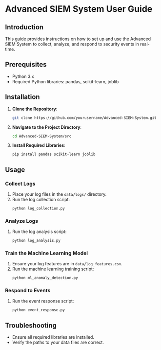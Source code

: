 # Advanced SIEM System User Guide

## Introduction
This guide provides instructions on how to set up and use the Advanced SIEM System to collect, analyze, and respond to security events in real-time.

## Prerequisites
- Python 3.x
- Required Python libraries: pandas, scikit-learn, joblib

## Installation
1. **Clone the Repository**:
    ```bash
    git clone https://github.com/yourusername/Advanced-SIEM-System.git
    ```

2. **Navigate to the Project Directory**:
    ```bash
    cd Advanced-SIEM-System/src
    ```

3. **Install Required Libraries**:
    ```bash
    pip install pandas scikit-learn joblib
    ```

## Usage

### Collect Logs
1. Place your log files in the `data/logs/` directory.
2. Run the log collection script:
    ```bash
    python log_collection.py
    ```

### Analyze Logs
1. Run the log analysis script:
    ```bash
    python log_analysis.py
    ```

### Train the Machine Learning Model
1. Ensure your log features are in `data/log_features.csv`.
2. Run the machine learning training script:
    ```bash
    python ml_anomaly_detection.py
    ```

### Respond to Events
1. Run the event response script:
    ```bash
    python event_response.py
    ```

## Troubleshooting
- Ensure all required libraries are installed.
- Verify the paths to your data files are correct.
